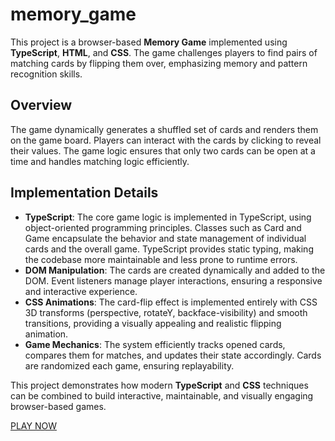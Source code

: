 # memory_game

This project is a browser-based **Memory Game** implemented using **TypeScript**, **HTML**, and **CSS**. The game challenges players to find pairs of matching cards by flipping them over, emphasizing memory and pattern recognition skills.

## Overview
The game dynamically generates a shuffled set of cards and renders them on the game board. Players can interact with the cards by clicking to reveal their values. The game logic ensures that only two cards can be open at a time and handles matching logic efficiently.

## Implementation Details
- **TypeScript**: The core game logic is implemented in TypeScript, using object-oriented programming principles. Classes such as Card and Game encapsulate the behavior and state management of individual cards and the overall game. TypeScript provides static typing, making the codebase more maintainable and less prone to runtime errors.
- **DOM Manipulation**: The cards are created dynamically and added to the DOM. Event listeners manage player interactions, ensuring a responsive and interactive experience.
- **CSS Animations**: The card-flip effect is implemented entirely with CSS 3D transforms (perspective, rotateY, backface-visibility) and smooth transitions, providing a visually appealing and realistic flipping animation.
- **Game Mechanics**: The system efficiently tracks opened cards, compares them for matches, and updates their state accordingly. Cards are randomized each game, ensuring replayability.

This project demonstrates how modern **TypeScript** and **CSS** techniques can be combined to build interactive, maintainable, and visually engaging browser-based games.

[PLAY NOW]()
